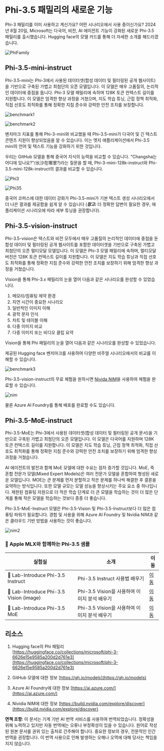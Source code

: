 # **Phi-3.5 패밀리의 새로운 기능**

Phi-3 패밀리를 이미 사용하고 계신가요? 어떤 시나리오에서 사용 중이신가요? 2024년 8월 20일, Microsoft는 다국어, 비전, AI 에이전트 기능이 강화된 새로운 Phi-3.5 패밀리를 출시했습니다. Hugging face의 모델 카드를 통해 더 자세한 소개를 해드리겠습니다.

![PhiFamily](../../../../../translated_images/Phi3getstarted.086dfb90bb69325da6b717586337f2aec5decc241fda85e322eb55c709167f73.ko.png)


## **Phi-3.5-mini-instruct**

Phi-3.5-mini는 Phi-3에서 사용된 데이터셋(합성 데이터 및 필터링된 공개 웹사이트)을 기반으로 구축된 가볍고 최첨단의 오픈 모델입니다. 이 모델은 매우 고품질의, 논리적인 데이터에 중점을 둡니다. Phi-3 모델 패밀리에 속하며 128K 토큰 컨텍스트 길이를 지원합니다. 이 모델은 엄격한 향상 과정을 거쳤으며, 지도 학습 튜닝, 근접 정책 최적화, 직접 선호도 최적화를 통해 정확한 지침 준수와 강력한 안전 조치를 보장합니다.

![benchmark1](../../../../../translated_images/benchmark1.479cb048e7d9239b09e562c410a54f6c9eaf85030af67ac6e7de80a69e4778a5.ko.png)

![benchmark2](../../../../../translated_images/benchmark2.76982d411a07caa3ebd706dd6c0ba98b98a5609de371176a67cd619d70d4e6da.ko.png)

벤치마크 지표를 통해 Phi-3-mini와 비교했을 때 Phi-3.5-mini가 다국어 및 긴 텍스트 콘텐츠 지원이 향상되었음을 알 수 있습니다. 이는 엣지 애플리케이션에서 Phi-3.5 mini의 언어 및 텍스트 기능을 강화하기 위한 것입니다.

우리는 GitHub 모델을 통해 중국어 지식의 능력을 비교할 수 있습니다. "Changsha는 어디에 있나요?"(长沙在哪里?)라는 질문을 할 때, Phi-3-mini-128k-instruct와 Phi-3.5-mini-128k-instruct의 결과를 비교할 수 있습니다.

![Phi3](../../../../../translated_images/gh3.6b1a5c38ed732e40c0effaf4c558badfab0be6148b194aa6bec44adbfb1e4342.ko.png)

![Phi35](../../../../../translated_images/gh35.b0fd2ff379a5f2d995ea1faedd2d7260cfcad7ffbad5a721a8a1b2b3d84028c8.ko.png)

중국어 코퍼스에 대한 데이터 강화가 Phi-3.5-mini가 기본 텍스트 생성 시나리오에서 더 나은 결과를 제공함을 쉽게 알 수 있습니다 (***참고:*** 더 정확한 답변이 필요한 경우, 애플리케이션 시나리오에 따라 세부 튜닝을 권장합니다).

## **Phi-3.5-vision-instruct**

Phi-3.5-vision은 텍스트와 비전 모두에서 매우 고품질의 논리적인 데이터에 중점을 둔 합성 데이터 및 필터링된 공개 웹사이트를 포함한 데이터셋을 기반으로 구축된 가볍고 최첨단의 오픈 멀티모달 모델입니다. 이 모델은 Phi-3 모델 패밀리에 속하며, 멀티모달 버전은 128K 토큰 컨텍스트 길이를 지원합니다. 이 모델은 지도 학습 튜닝과 직접 선호도 최적화를 통해 정확한 지침 준수와 강력한 안전 조치를 보장하기 위해 엄격한 향상 과정을 거쳤습니다.

Vision을 통해 Phi-3.x 패밀리의 눈을 열어 다음과 같은 시나리오를 완성할 수 있었습니다.

1. 메모리/컴퓨팅 제약 환경
2. 지연 시간이 중요한 시나리오
3. 일반적인 이미지 이해
4. 광학 문자 인식
5. 차트 및 테이블 이해
6. 다중 이미지 비교
7. 다중 이미지 또는 비디오 클립 요약

Vision을 통해 Phi 패밀리의 눈을 열어 다음과 같은 시나리오를 완성할 수 있었습니다.

제공된 Hugging face 벤치마크를 사용하여 다양한 비주얼 시나리오에서의 비교를 이해할 수 있습니다.

![benchmark3](../../../../../translated_images/benchmark3.4d9484cc062f0c5076783f3cb33fe533c03995d3a5debc437420e88960032672.ko.png)

Phi-3.5-vision-instruct의 무료 체험을 원하시면 [Nivida NIM](https://build.nvidia.com/microsoft/phi-3_5-vision-instruct)을 사용하여 체험을 완료할 수 있습니다.

![nim](../../../../../translated_images/nim.c985945596d6b2629658087485d16028a3874dcc37329de51b94adf09d0af661.ko.png)

물론 Azure AI Foundry를 통해 배포를 완료할 수도 있습니다.

## **Phi-3.5-MoE-instruct**

Phi-3.5-MoE는 Phi-3에서 사용된 데이터셋(합성 데이터 및 필터링된 공개 문서)을 기반으로 구축된 가볍고 최첨단의 오픈 모델입니다. 이 모델은 다국어를 지원하며 128K 토큰 컨텍스트 길이를 지원합니다. 이 모델은 지도 학습 튜닝, 근접 정책 최적화, 직접 선호도 최적화를 통해 정확한 지침 준수와 강력한 안전 조치를 보장하기 위해 엄격한 향상 과정을 거쳤습니다.

AI 에이전트의 발전과 함께 MoE 모델에 대한 수요는 점차 증가할 것입니다. MoE, 즉 혼합 전문가 모델(Mixed Expert Models)은 여러 전문가 모델을 혼합하여 형성된 새로운 모델입니다. MOE는 큰 문제를 먼저 분할하고 작은 문제를 하나씩 해결한 후 결론을 요약하는 방식입니다. 또한 모델 규모는 모델 성능을 향상시키는 주요 요소 중 하나입니다. 제한된 컴퓨팅 자원으로 더 적은 학습 단계로 더 큰 모델을 학습하는 것이 더 많은 단계를 통해 작은 모델을 학습하는 것보다 종종 더 좋습니다.

Phi-3.5-MoE-Instruct 모델은 Phi-3.5-Vision 및 Phi-3.5-Instruct보다 더 많은 컴퓨팅 파워가 필요합니다. 경험 및 사용을 위해 Azure AI Foundry 및 Nvidia NIM과 같은 클라우드 기반 방법을 사용하는 것이 좋습니다.

![nim2](../../../../../translated_images/nim2.ab50cc468e987efe5e87e8b9b2927f751b6d080c4a146129c2133da94b0f781e.ko.png)


### **🤖 Apple MLX와 함께하는 Phi-3.5 샘플**

| 실험실    | 소개 | 이동 |
| -------- | ------- |  ------- |
| 🚀 Lab-Introduce Phi-3.5 Instruct  | Phi-3.5 Instruct 사용법 배우기 |  [이동](../../../../../code/09.UpdateSamples/Aug/phi3-instruct-demo.ipynb)    |
| 🚀 Lab-Introduce Phi-3.5 Vision (image) | Phi-3.5 Vision을 사용하여 이미지 분석 배우기 |  [이동](../../../../../code/09.UpdateSamples/Aug/phi3-vision-demo.ipynb)    |
| 🚀 Lab-Introduce Phi-3.5 MoE   | Phi-3.5 Vision을 사용하여 이미지 분석 배우기 |  [이동](../../../../../code/09.UpdateSamples/Aug/phi3_moe_demo.ipynb)    |


## **리소스**

1. Hugging face의 Phi 패밀리 [https://huggingface.co/collections/microsoft/phi-3-6626e15e9585a200d2d761e3](https://huggingface.co/collections/microsoft/phi-3-6626e15e9585a200d2d761e3)

2. GitHub 모델에 대한 정보 [https://gh.io/models](https://gh.io/models)

3. Azure AI Foundry에 대한 정보 [https://ai.azure.com/](https://ai.azure.com/)

4. Nividia NIM에 대한 정보 [https://build.nvidia.com/explore/discover](https://build.nvidia.com/explore/discover)

**면책 조항**:
이 문서는 기계 기반 AI 번역 서비스를 사용하여 번역되었습니다. 정확성을 위해 노력하고 있지만 자동 번역에는 오류나 부정확성이 있을 수 있습니다. 원어로 작성된 원본 문서를 권위 있는 출처로 간주해야 합니다. 중요한 정보의 경우, 전문적인 인간 번역을 권장합니다. 이 번역 사용으로 인해 발생하는 오해나 오역에 대해 당사는 책임을 지지 않습니다.